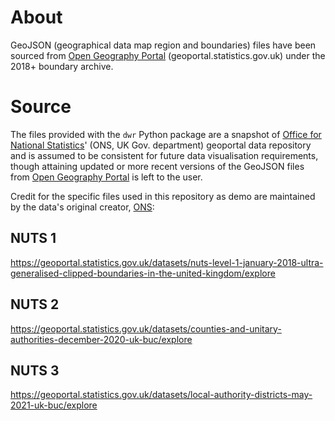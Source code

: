 # About

GeoJSON (geographical data map region and boundaries) files have been sourced from [Open Geography Portal](https://geoportal.statistics.gov.uk) (geoportal.statistics.gov.uk) under the 2018+ boundary archive.

# Source

The files provided with the `dwr` Python package are a snapshot of [Office for National Statistics](https://www.ons.gov.uk/)' (ONS, UK Gov. department) geoportal data repository and is assumed to be consistent for future data visualisation requirements, though attaining updated or more recent versions of the GeoJSON files from [Open Geography Portal](https://geoportal.statistics.gov.uk) is left to the user.

Credit for the specific files used in this repository as demo are maintained by the data's original creator, [ONS](https://www.ons.gov.uk/):

## NUTS 1
https://geoportal.statistics.gov.uk/datasets/nuts-level-1-january-2018-ultra-generalised-clipped-boundaries-in-the-united-kingdom/explore

## NUTS 2
https://geoportal.statistics.gov.uk/datasets/counties-and-unitary-authorities-december-2020-uk-buc/explore

## NUTS 3
https://geoportal.statistics.gov.uk/datasets/local-authority-districts-may-2021-uk-buc/explore
